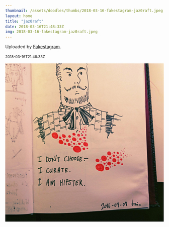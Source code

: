 ```yaml
---
thumbnail: /assets/doodles/thumbs/2018-03-16-fakestagram-jaz0raft.jpeg
layout: home
title: "jaz0raft"
date: 2018-03-16T21:48:33Z
img: 2018-03-16-fakestagram-jaz0raft.jpeg
---
```


Uploaded by [Fakestagram](https://github.com/opyate/fakestagram).

<small>2018-03-16T21:48:33Z</small>

![Uploaded by Fakestagram](/assets/doodles/original/2018-03-16-fakestagram-jaz0raft.jpeg)
